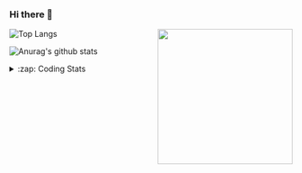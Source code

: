 ### Hi there 👋

<!--
**tao8687/tao8687** is a ✨ _special_ ✨ repository because its `README.md` (this file) appears on your GitHub profile.

Here are some ideas to get you started:

- 🔭 I’m currently working on ...
- 🌱 I’m currently learning ...
- 👯 I’m looking to collaborate on ...
- 🤔 I’m looking for help with ...
- 💬 Ask me about ...
- 📫 How to reach me: ...
- 😄 Pronouns: ...
- ⚡ Fun fact: ...
-->

<img align='right' src="https://media.giphy.com/media/M9gbBd9nbDrOTu1Mqx/giphy.gif" width="240">

  
![Top Langs](https://github-readme-stats.vercel.app/api/top-langs/?username=tao8687&layout=compact&title_color=23238E&text_color=A67D3D)

![Anurag's github stats](https://github-readme-stats.vercel.app/api?username=tao8687&show_icons=true&&text_color=A67D3D&title_color=23238E&show_icons=false&count_private=true&hide=stars)

<details>
  <summary>:zap: Coding Stats</summary>
  <br>
    
<!--START_SECTION:waka-->

```txt
From: 29 May 2023 - To: 05 June 2023

C            5 hrs 48 mins   ██████████▒░░░░░░░░░░░░░░   41.20 %
Bash         3 hrs 51 mins   ██████▓░░░░░░░░░░░░░░░░░░   27.33 %
Python       2 hrs 46 mins   █████░░░░░░░░░░░░░░░░░░░░   19.66 %
Markdown     38 mins         █░░░░░░░░░░░░░░░░░░░░░░░░   04.53 %
Text         31 mins         █░░░░░░░░░░░░░░░░░░░░░░░░   03.74 %
```

<!--END_SECTION:waka-->
</details>
